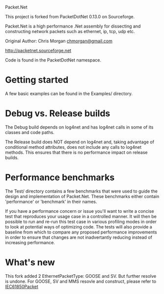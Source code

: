 Packet.Net

This project is forked from PacketDotNet 0.13.0 on Sourceforge.

Packet.Net is a high performance .Net assembly for dissecting and constructing
network packets such as ethernet, ip, tcp, udp etc.

Original Author: Chris Morgan <chmorgan@gmail.com>

http://packetnet.sourceforge.net

Code is found in the PacketDotNet namespace.

Getting started
===============

A few basic examples can be found in the Examples/ directory.


Debug vs. Release builds
========================

The Debug build depends on log4net and has log4net calls in some of its classes and
code paths.

The Release build does NOT depend on log4net and, taking advantage of conditional
method attributes, does not include any calls to log4net methods. This ensures that there
is no performance impact on release builds.


Performance benchmarks
======================

The Test/ directory contains a few benchmarks that were used to guide the design
and implementation of Packet.Net. These benchmarks either contain 'performance' or
'benchmark' in their names.

If you have a performance concern or issue you'll want to write a concise test that reproduces
your usage case in a controlled manner. It will then be possible to run and re-run
this test case in various profiling modes in order to look at potential ways of
optimizing code. The tests will also provide a baseline from which to compare
any proposed performance improvements in order to ensure that changes are not
inadvertantly reducing instead of increasing performance.

What's new
======================
This fork added 2 EthernetPacketType: GOOSE and SV. But further resolve is undone.
For GOOSE, SV and MMS resovle and construct, please refer to [IEC61850Packet]("https://github.com/Tsccai/IEC61850Packet")
